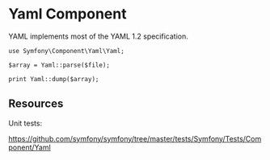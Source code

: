 Yaml Component
==============

YAML implements most of the YAML 1.2 specification.

    use Symfony\Component\Yaml\Yaml;

    $array = Yaml::parse($file);

    print Yaml::dump($array);

Resources
---------

Unit tests:

https://github.com/symfony/symfony/tree/master/tests/Symfony/Tests/Component/Yaml
